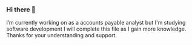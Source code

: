 ### Hi there 👋

I’m currently working on as a accounts payable analyst but I'm studying software development
I will complete this file as I gain more knowledge.
Thanks for your understanding and support. 
